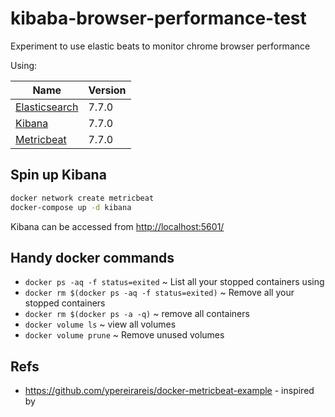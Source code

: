 # kibaba-browser-performance-test

Experiment to use elastic beats to monitor chrome browser performance

Using:

| Name                                                    | Version       |
| ------------------------------------------------------- | ------------- |
| [Elasticsearch](https://www.elastic.co/elasticsearch/)  | 7.7.0         |
| [Kibana](https://www.elastic.co/kibana)                 | 7.7.0         |
| [Metricbeat](https://www.elastic.co/beats/metricbeat)   | 7.7.0         |


## Spin up Kibana
 
``` bash
docker network create metricbeat
docker-compose up -d kibana
```

Kibana can be accessed from [http://localhost:5601/](http://localhost:5601/)

## Handy docker commands

* `docker ps -aq -f status=exited` ~ List all your stopped containers using
* `docker rm $(docker ps -aq -f status=exited)` ~ Remove all your stopped containers
* `docker rm $(docker ps -a -q)` ~ remove all containers
* `docker volume ls` ~ view all volumes
* `docker volume prune` ~ Remove unused volumes

## Refs

* https://github.com/ypereirareis/docker-metricbeat-example - inspired by 
